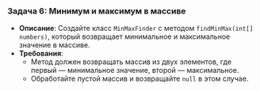 ### Задача 6: **Минимум и максимум в массиве**
- **Описание**: Создайте класс `MinMaxFinder` с методом `findMinMax(int[] numbers)`, который возвращает минимальное и максимальное значение в массиве.
- **Требования**:
  - Метод должен возвращать массив из двух элементов, где первый — минимальное значение, второй — максимальное.
  - Обработайте пустой массив и возвращайте `null` в этом случае.